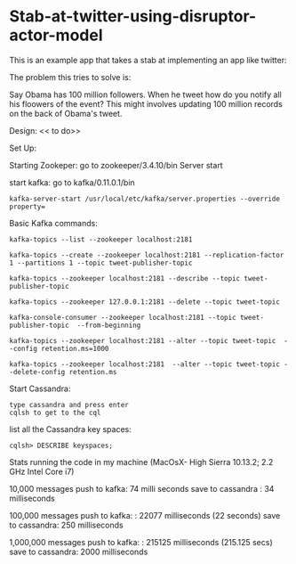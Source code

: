 # Stab-at-twitter-using-disruptor-actor-model

This is an example app that takes a stab at implementing an app like twitter:

The problem this tries to solve is:

Say Obama has 100 million followers. When he tweet how do you notify all his floowers of the event?
This might involves updating 100 million records on the back of Obama's tweet.

Design: << to do>>

Set Up:

Starting Zookeper:
go to zookeeper/3.4.10/bin
    Server start

start kafka: go to kafka/0.11.0.1/bin

    kafka-server-start /usr/local/etc/kafka/server.properties --override property= 

Basic Kafka commands:

    kafka-topics --list --zookeeper localhost:2181

    kafka-topics --create --zookeeper localhost:2181 --replication-factor 1 --partitions 1 --topic tweet-publisher-topic

    kafka-topics --zookeeper localhost:2181 --describe --topic tweet-publisher-topic

    kafka-topics --zookeeper 127.0.0.1:2181 --delete --topic tweet-topic

    kafka-console-consumer --zookeeper localhost:2181 --topic tweet-publisher-topic  --from-beginning

    kafka-topics --zookeeper localhost:2181 --alter --topic tweet-topic  --config retention.ms=1000

    kafka-topics --zookeeper localhost:2181  --alter --topic tweet-topic --delete-config retention.ms

Start Cassandra:

    type cassandra and press enter
    cqlsh to get to the cql
    
list all the Cassandra key spaces:

    cqlsh> DESCRIBE keyspaces;

Stats running the code in my machine (MacOsX- High Sierra 10.13.2; 2.2 GHz Intel Core i7)

10,000 messages
    push to kafka: 74 milli seconds
    save to cassandra : 34 milliseconds

100,000 messages
    push to kafka: : 22077 milliseconds (22 seconds)
    save to cassandra: 250 milliseconds

1,000,000 messages
    push to kafka: : 215125 milliseconds (215.125 secs)
    save to cassandra: 2000 milliseconds
